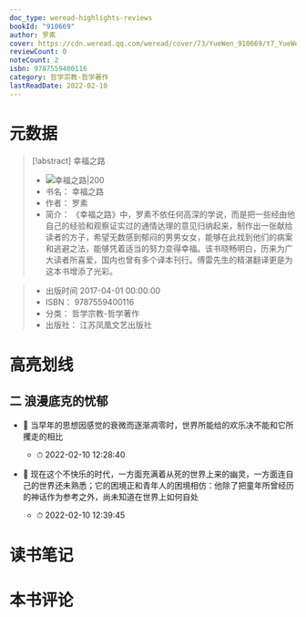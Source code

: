 ```yaml
---
doc_type: weread-highlights-reviews
bookId: "910669"
author: 罗素
cover: https://cdn.weread.qq.com/weread/cover/73/YueWen_910669/t7_YueWen_910669.jpg
reviewCount: 0
noteCount: 2
isbn: 9787559400116
category: 哲学宗教-哲学著作
lastReadDate: 2022-02-10
---
```

# 元数据
> [!abstract] 幸福之路
> - ![ 幸福之路|200](https://cdn.weread.qq.com/weread/cover/73/YueWen_910669/t7_YueWen_910669.jpg)
> - 书名： 幸福之路
> - 作者： 罗素
> - 简介： 《幸福之路》中，罗素不依任何高深的学说，而是把一些经由他自己的经验和观察证实过的通情达理的意见归纳起来，制作出一张献给读者的方子，希望无数感到郁闷的男男女女，能够在此找到他们的病案和逃避之法，能够凭着适当的努力变得幸福。该书晓畅明白，历来为广大读者所喜爱，国内也曾有多个译本刊行。傅雷先生的精湛翻译更是为这本书增添了光彩。

> - 出版时间 2017-04-01 00:00:00
> - ISBN： 9787559400116
> - 分类： 哲学宗教-哲学著作
> - 出版社： 江苏凤凰文艺出版社

# 高亮划线

## 二 浪漫底克的忧郁


- 📌 当早年的思想因感觉的衰微而逐渐凋零时，世界所能给的欢乐决不能和它所攫走的相比 
    - ⏱ 2022-02-10 12:28:40 

- 📌 现在这个不快乐的时代，一方面充满着从死的世界上来的幽灵，一方面连自己的世界还未熟悉；它的困境正和青年人的困境相仿：他除了把童年所曾经历的神话作为参考之外，尚未知道在世界上如何自处 
    - ⏱ 2022-02-10 12:39:45 
# 读书笔记

# 本书评论

